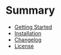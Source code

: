# Summary

* [Getting Started](README.md)
* [Installation](Installation.md)
* [Changelog](Changelog.md)
* [License](License.md)
